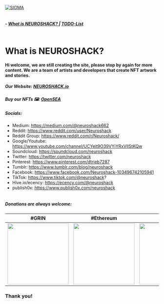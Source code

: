 <a > <img width ='100%'  height ='2px' src ='https://upload.wikimedia.org/wikipedia/commons/b/bf/GradientPurpleBlue.png'> 

[![SIGMA](https://raw.githubusercontent.com/dtrieb123/neuroshack/main/neuroshacklogo.gif)](https://neuroshack.io) 



<a > <img width ='100%'  height ='2px' src ='https://upload.wikimedia.org/wikipedia/commons/b/bf/GradientPurpleBlue.png'> 

<a name="home"></a>
##### - [  What is NEUROSHACK? ](#neuro) | [TODO-List](#todo) 

<a > <img width ='100%'  height ='2px' src ='https://upload.wikimedia.org/wikipedia/commons/b/bf/GradientPurpleBlue.png'> 



<a name="neuro"></a>
#  What is NEUROSHACK?

#### Hi welcome, we are still creating the site, please stop by again for more content. We are a team of artists and developers that create NFT artwork and stories. 

##### Our Website: [NEUROSHACK.io](https://neuroshack.io)

##### Buy our NFTs 🖼️: [OpenSEA](https://opensea.io/Neuroshack) 

##### Socials: 
- Medium: https://medium.com/@neuroshack662
- Reddit: https://www.reddit.com/user/Neuroshack
- Reddit Group: https://www.reddit.com/r/Neuroshack/
- Google/Youtube: https://www.youtube.com/channel/UCYeit9O39VYjYRxVlIStKQw
- Soundcloud: https://soundcloud.com/neuroshack
- Twitter: https://twitter.com/neuroshack
- Pinterest: https://www.pinterest.com/dtrieb7287
- Tumblr: https://www.tumblr.com/blog/neuroshack
- Facebook: https://www.facebook.com/Neuroshack-103496742105941
- TikTok: https://www.tiktok.com/@neuroshack?
- Hive.io/ecency: https://ecency.com/@neuroshack
- publish0x: https://www.publish0x.com/neuroshack

<a> <img width ='100%'  height ='2px' src ='https://upload.wikimedia.org/wikipedia/commons/b/bf/GradientPurpleBlue.png'> </a>

##### Donations are always welcome:

| #GRIN | #Ethereum |  #BitCoin |
| --- |  --- | --- |
| <a> <img width ='200px'   src ='https://raw.githubusercontent.com/dtrieb123/neuroshack/main/grin.png'>  | <a> <img width ='200px'   src ='https://raw.githubusercontent.com/dtrieb123/neuroshack/main/ETH.png'>  | <a> <img width ='200px'   src ='https://raw.githubusercontent.com/dtrieb123/neuroshack/main/qrbtc.png'>  | 

 
### Thank you!
